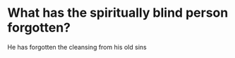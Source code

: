 # What has the spiritually blind person forgotten?

He has forgotten the cleansing from his old sins
